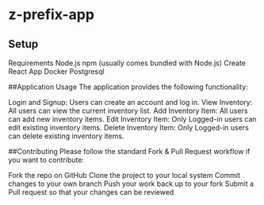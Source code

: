 # z-prefix-app

## Setup
Requirements
Node.js
npm (usually comes bundled with Node.js)
Create React App
Docker
Postgresql

##Application Usage
The application provides the following functionality:

Login and Signup: Users can create an account and log in.
View Inventory: All users can view the current inventory list.
Add Inventory Item: All users can add new inventory items.
Edit Inventory Item: Only Logged-in users can edit existing inventory items.
Delete Inventory Item: Only Logged-in users can delete existing inventory items.

##Contributing
Please follow the standard Fork & Pull Request workflow if you want to contribute:

Fork the repo on GitHub
Clone the project to your local system
Commit changes to your own branch
Push your work back up to your fork
Submit a Pull request so that your changes can be reviewed
